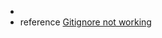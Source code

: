 *   
*   reference
    [Gitignore not working](https://stackoverflow.com/questions/25436312/gitignore-not-working)